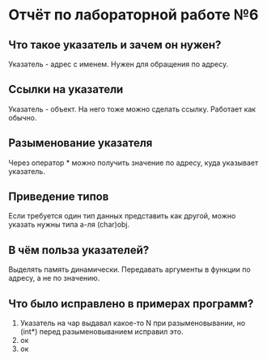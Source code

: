 # Отчёт по лабораторной работе №6

## Что такое указатель и зачем он нужен?

Указатель - адрес с именем. Нужен для обращения по адресу.

## Ссылки на указатели

Указатель - объект. На него тоже можно сделать ссылку. Работает как обычно.

## Разыменование указателя

Через оператор * можно получить значение по адресу, куда указывает указатель.

## Приведение типов

Если требуется один тип данных представить как другой, можно указать нужны типа а-ля (сhar)obj.

## В чём польза указателей?

Выделять память динамически. Передавать аргументы в функции по адресу, а не по значению.

## Что было исправлено в примерах программ?

1. Указатель на чар выдавал какое-то N при разыменовывании, но (int*) перед разыменовыванием исправил это.
2. ок
3. ок